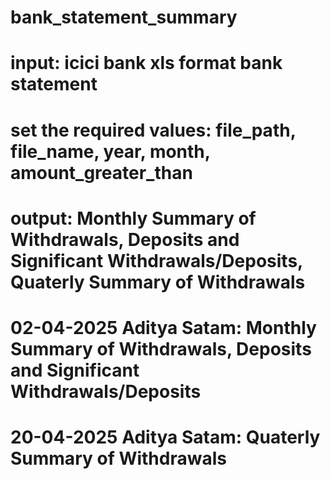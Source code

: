# bank_statement_summary

# input: icici bank xls format bank statement
# set the required values: file_path, file_name, year, month, amount_greater_than
# output: Monthly Summary of Withdrawals, Deposits and Significant Withdrawals/Deposits, Quaterly Summary of Withdrawals
# 02-04-2025 Aditya Satam: Monthly Summary of Withdrawals, Deposits and Significant Withdrawals/Deposits
# 20-04-2025 Aditya Satam: Quaterly Summary of Withdrawals
